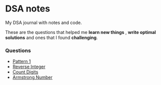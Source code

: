 # DSA notes
My DSA journal with notes and code.

These are the questions that helped me **learn new things** , **write optimal solutions** and ones that I found **challenging**.

### Questions

- [Pattern 1](Pattern/Pattern-1.md)
- [Reverse Integer](Math/Reverse-Integer.md)
- [Count Digits](Math/Count-Digits.md)
- [Armstrong Number](Math/Armstrong-Number.md)